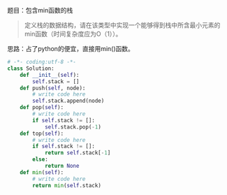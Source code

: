 题目：包含min函数的栈
>定义栈的数据结构，请在该类型中实现一个能够得到栈中所含最小元素的min函数（时间复杂度应为O（1））。

思路：占了python的便宜，直接用min()函数。


```python
# -*- coding:utf-8 -*-
class Solution:
    def __init__(self):
        self.stack = []
    def push(self, node):
        # write code here
        self.stack.append(node)
    def pop(self):
        # write code here
        if self.stack != []:
            self.stack.pop(-1)
    def top(self):
        # write code here
        if self.stack != []:
            return self.stack[-1]
        else:
            return None
    def min(self):
        # write code here
        return min(self.stack)
```